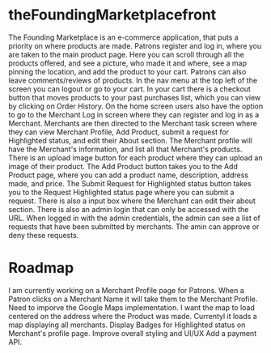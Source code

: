 # theFoundingMarketplacefront


The Founding Marketplace is an e-commerce application, that puts a priority on where products are made. Patrons register and log in, where you are taken to the main product page. Here you can scroll through all the products offered, and see a picture, who made it and where, see a map pinning the location, and add the product to your cart. Patrons can also leave comments/reviews of products.  In the nav menu at the top left of the screen you can logout or go to your cart. In your cart there is a checkout button that moves products to your past purchases list, which you can view by clicking on Order History.
On the home screen users also have the option to go to the Merchant Log in screen where they can register and log in as a Merchant. Merchants are then directed to the Merchant task screen where they can view Merchant Profile, Add Product, submit a request for Highlighted status, and edit their About section. The Merchant profile will have the Merchant's information, and list all that Merchant's products. There is an upload image button for each product where they can upload an image of their product. The Add Product button takes you to the Add Product page, where you can add a product name, description, address made, and price. The Submit Request for Highlighted status button takes you to the Request Highlighted status page where you can submit a request. There is also a input box where the Merchant can edit their about section.
There is also an admin login that can only be accessed with the URL. When logged in with the admin credentials, the admin can see a list of requests that have been submitted by merchants. The amin can approve or deny these requests.



# Roadmap

I am currently working on a Merchant Profile page for Patrons. When a Patron clicks on a Merchant Name it will take them to the Merchant Profile.
Need to imporve the Google Maps implementation. I want the map to load centered on the address where the Product was made. Currentyl it loads a map displaying all merchants.
Display Badges for Highlighted status on Merchant's profile page.
Improve overall styling and UI/UX
Add a payment API.
